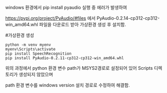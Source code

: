 windows 환경에서 pip install pyaudio 실행 중 에러가 발생하여 

https://pypi.org/project/PyAudio/#files 에서 PyAudio-0.2.14-cp312-cp312-win_amd64.whl 파일을 다운로드 받아 가상환경 생성 후 설치함.

#가상환경 생성
```
python -m venv myenv
myenv\Scripts\activate
pip install SpeechRecognition
pip install PyAudio‑0.2.11‑cp312‑cp312‑win_amd64.whl
```

위의 과정에서 python 환경 변수 path가 MSYS2경로로 설정되어 있어 Scripts 디렉토리가 생성되지 않았으며

path 환경 변수를 windows version 설치 경로로 수정하여 해결함.
